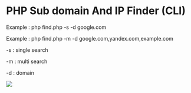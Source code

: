 # PHP Sub domain And IP Finder (CLI)

Example : php find.php -s -d google.com

Example : php find.php -m -d google.com,yandex.com,example.com

-s : single search

-m : multi search

-d : domain

 
<a href="http://furkanyildiz.com/"><img src="http://furkanyildiz.com/githubgif/phpsubcli.gif"/></a>

